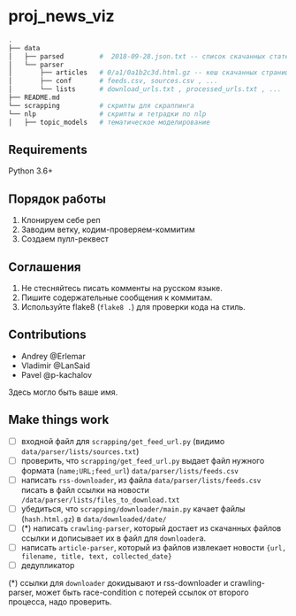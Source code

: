 # proj_news_viz


```bash
.
├── data
│   ├── parsed         #  2018-09-28.json.txt -- список скачанных статей в json
│   └── parser
│       ├── articles   # 0/a1/0a1b2c3d.html.gz -- кеш скачанных страниц
│       ├── conf       # feeds.csv, sources.csv , ...
│       └── lists      # download_urls.txt , processed_urls.txt , ...
├── README.md
└── scrapping          # скрипты для скраппинга
└── nlp                # скрипты и тетрадки по nlp
│   ├── topic_models   # тематическое моделирование
```

## Requirements

Python 3.6+


## Порядок работы

1. Клонируем себе реп
2. Заводим ветку, кодим-проверяем-коммитим
3. Создаем пулл-реквест

## Соглашения

1. Не стесняйтесь писать комменты на русском языке.
2. Пишите содержательные сообщения к коммитам.
3. Используйте flake8 (`flake8 .`) для проверки кода на стиль.


## Contributions

- Andrey @Erlemar
- Vladimir @LanSaid
- Pavel @p-kachalov

Здесь могло быть ваше имя.

## Make things work

 - [ ] входной файл для `scrapping/get_feed_url.py` (видимо `data/parser/lists/sources.txt`)
 - [ ] проверить, что `scrapping/get_feed_url.py` выдает файл нужного формата (`name;URL;feed_url`) `data/parser/lists/feeds.csv`
 - [ ] написать `rss-downloader`, из файла `data/parser/lists/feeds.csv` писать в файл ссылки на новости `/data/parser/lists/files_to_download.txt`
 - [ ] убедиться, что `scrapping/downloader/main.py` качает файлы (`hash.html.gz`) в `data/downloaded/date/`
 - [ ] (*) написать `crawling-parser`, который достает из скачанных файлов ссылки и дописывает их в файл для `downloader`а.
 - [ ] написать `article-parser`, который из файлов извлекает новости `{url, filename, title, text, collected_date}`
 - [ ] дедупликатор
 
 (*) ссылки для `downloader` докидывают и rss-downloader и crawling-parser, может быть race-condition с потерей ссылок от второго процесса, надо проверить.
